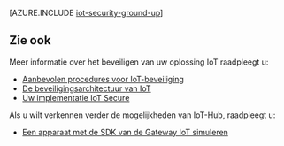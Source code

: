 <properties
 pageTitle="Uw oplossing IoT helemaal Secure omhoog | Microsoft Azure"
 description="In dit artikel worden de ingebouwde beveiligingsfuncties van de Microsoft Azure IoT-Suite"
 services="iot-hub"
 documentationCenter=""
 authors="YuriDio"
 manager="timlt"
 editor=""/>

<tags
 ms.service="iot-hub"
 ms.devlang="na"
 ms.topic="article"
 ms.tgt_pltfrm="na"
 ms.workload="na"
 ms.date="10/17/2016"
 ms.author="yurid"/>

[AZURE.INCLUDE [iot-security-ground-up](../../includes/iot-security-ground-up.md)]

## <a name="see-also"></a>Zie ook

Meer informatie over het beveiligen van uw oplossing IoT raadpleegt u:

- [Aanbevolen procedures voor IoT-beveiliging][lnk-security-best-practices]
- [De beveiligingsarchitectuur van IoT][lnk-security-architecture]
- [Uw implementatie IoT Secure][lnk-security-deployment]

Als u wilt verkennen verder de mogelijkheden van IoT-Hub, raadpleegt u:

- [Een apparaat met de SDK van de Gateway IoT simuleren][lnk-gateway]

[lnk-security-best-practices]: iot-hub-security-best-practices.md
[lnk-security-architecture]: iot-hub-security-architecture.md
[lnk-security-deployment]: iot-hub-security-deployment.md

[lnk-gateway]: iot-hub-linux-gateway-sdk-simulated-device.md
